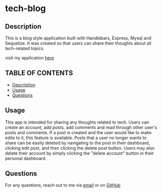 # tech-blog

## Description

This is a blog style application built with Handlebars, Express, Mysql and Sequelize. It was created so that users can share their thoughts about all tech-related topics.

visit my application [here](https://rocky-cliffs-78660.herokuapp.com/)

## TABLE OF CONTENTS
- [Description](#description)
- [Usage](#usage)
- [Questions](#questions)


## Usage

This app is intended for sharing any thoughts related to tech. Users can create an account, add posts, add comments and read through other user's posts and comments. If a post is created and the user would like to make edits to it, this feature is available. Posts that a user no longer wants to share can be easily deleted by navigating to the post in their dashboard, clicking edit post, and then clicking the delete post button. Users may also delete their account by simply clicking the "delete account" button in their personal dashboard.

## Questions

For any questions, reach out to me via [email](mariahmcdaniel@icloud.com)
or on [GitHub](https://github.com/mariahmcdaniel)